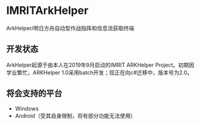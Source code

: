 # IMRITArkHelper
ArkHelper/明日方舟自动型作战指挥和信息流获取终端

## 开发状态
ArkHelper起源于由本人在2019年9月启动的IMRIT ARKHelper Project。初期因学业繁忙，ARKHelper 1.0采用batch开发；现正在向c#迁移中，版本号为2.0。

## 将会支持的平台
- Windows
- Android（受其自身限制，将有部分功能无法使用）
